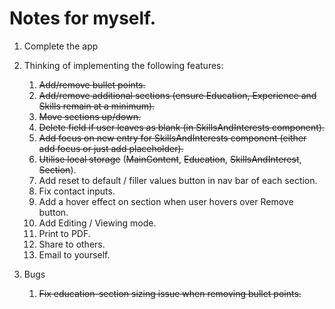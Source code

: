 # Notes for myself.

1. Complete the app
2. Thinking of implementing the following features:

   1. ~~Add/remove bullet points.~~
   2. ~~Add/remove additional sections (ensure Education, Experience and Skills remain at a minimum).~~
   3. ~~Move sections up/down.~~
   4. ~~Delete field if user leaves as blank (in SkillsAndInterests component).~~
   5. ~~Add focus on new entry for SkillsAndInterests component (either add focus or just add placeholder).~~
   6. ~~Utilise local storage~~ (~~MainContent~~, ~~Education~~, ~~SkillsAndInterest~~, ~~Section~~).
   7. Add reset to default / filler values button in nav bar of each section.
   8. Fix contact inputs.
   9. Add a hover effect on section when user hovers over Remove button.
   10. Add Editing / Viewing mode.
   11. Print to PDF.
   12. Share to others.
   13. Email to yourself.

3. Bugs
   1. ~~Fix education-section sizing issue when removing bullet points.~~
